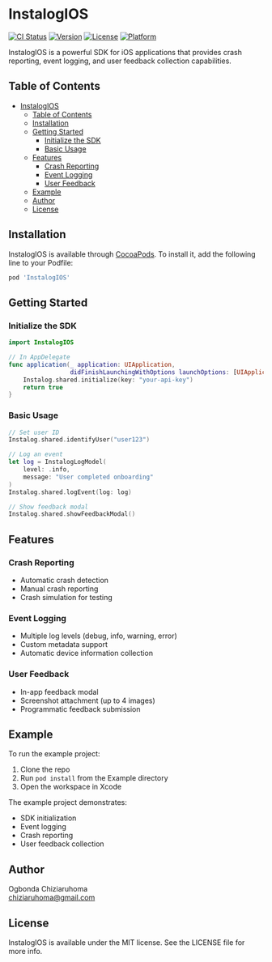 # InstalogIOS

[![CI Status](https://img.shields.io/travis/25801929/InstalogIOS.svg?style=flat)](https://travis-ci.org/25801929/InstalogIOS)
[![Version](https://img.shields.io/cocoapods/v/InstalogIOS.svg?style=flat)](https://cocoapods.org/pods/InstalogIOS)
[![License](https://img.shields.io/cocoapods/l/InstalogIOS.svg?style=flat)](https://cocoapods.org/pods/InstalogIOS)
[![Platform](https://img.shields.io/cocoapods/p/InstalogIOS.svg?style=flat)](https://cocoapods.org/pods/InstalogIOS)

InstalogIOS is a powerful SDK for iOS applications that provides crash reporting, event logging, and user feedback collection capabilities.

## Table of Contents
- [InstalogIOS](#instalogios)
  - [Table of Contents](#table-of-contents)
  - [Installation](#installation)
  - [Getting Started](#getting-started)
    - [Initialize the SDK](#initialize-the-sdk)
    - [Basic Usage](#basic-usage)
  - [Features](#features)
    - [Crash Reporting](#crash-reporting)
    - [Event Logging](#event-logging)
    - [User Feedback](#user-feedback)
  - [Example](#example)
  - [Author](#author)
  - [License](#license)

## Installation

InstalogIOS is available through [CocoaPods](https://cocoapods.org). To install it, add the following line to your Podfile:

```ruby
pod 'InstalogIOS'
```

## Getting Started

### Initialize the SDK

```swift
import InstalogIOS

// In AppDelegate
func application(_ application: UIApplication, 
                 didFinishLaunchingWithOptions launchOptions: [UIApplication.LaunchOptionsKey: Any]?) -> Bool {
    Instalog.shared.initialize(key: "your-api-key")
    return true
}
```

### Basic Usage

```swift
// Set user ID
Instalog.shared.identifyUser("user123")

// Log an event
let log = InstalogLogModel(
    level: .info,
    message: "User completed onboarding"
)
Instalog.shared.logEvent(log: log)

// Show feedback modal
Instalog.shared.showFeedbackModal()
```

## Features

### Crash Reporting
- Automatic crash detection
- Manual crash reporting
- Crash simulation for testing

### Event Logging
- Multiple log levels (debug, info, warning, error)
- Custom metadata support
- Automatic device information collection

### User Feedback
- In-app feedback modal
- Screenshot attachment (up to 4 images)
- Programmatic feedback submission

## Example

To run the example project:

1. Clone the repo
2. Run `pod install` from the Example directory
3. Open the workspace in Xcode

The example project demonstrates:
- SDK initialization
- Event logging
- Crash reporting
- User feedback collection

## Author

Ogbonda Chiziaruhoma  
chiziaruhoma@gmail.com

## License

InstalogIOS is available under the MIT license. See the LICENSE file for more info.
